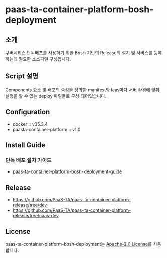 # paas-ta-container-platform-bosh-deployment
## 소개
쿠버네티스 단독배포를 사용하기 위한 Bosh 기반의 Release의 설치 및 서비스를 등록 하는데 필요한 소스파일 구성입니다.

## Script 설명
Components 요소 및 배포의 속성을 정의한 manifest와 Iaas마다 서버 환경에 맞춰 설정을 할 수 있는 deploy 파일들로 구성 되어있습니다.

## Configuration
- docker :: v35.3.4
- paasta-container-platform :: v1.0

## Install Guide
### 단독 배포 설치 가이드
- [paas-ta-container-platform-bosh-deployment-guide](https://github.com/PaaS-TA/paas-ta-container-platform/blob/dev/install-guide/bosh/paas-ta-container-platform-bosh-deployment-guide-v1.0.md)

## Release
- https://github.com/PaaS-TA/paas-ta-container-platform-release/tree/dev
- https://github.com/PaaS-TA/paas-ta-container-platform-release/tree/caas-dev

## License
paas-ta-container-platform-bosh-deployment는 [Apache-2.0 License](http://www.apache.org/licenses/LICENSE-2.0)를 사용합니다.
